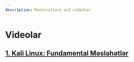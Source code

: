 ```yaml
---
description: Materiallara aid videolar
---
```


# Videolar

## [1. Kali Linux: Fundamental Məsləhətlər](https://youtu.be/0p6vDN_DFiE)

